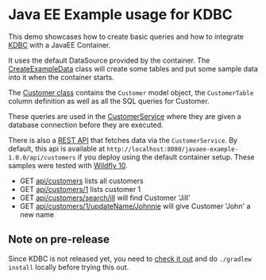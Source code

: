 # Java EE Example usage for KDBC

This demo showcases how to create basic queries and how to integrate [KDBC](https://github.com/edvin/kdbc) with a JavaEE Container.

It uses the default DataSource provided by the container. The [CreateExampleData](src/main/kotlin/no/tornado/kdbc/examples/javaee/CreateExampleData.kt)
class will create some tables and put some sample data into it when the container starts.

The [Customer class](src/main/kotlin/no/tornado/kdbc/examples/javaee/models/Customer.kt)
contains the `Customer` model object, the `CustomerTable` column definition
as well as all the SQL queries for Customer.

These queries are used in the [CustomerService](src/main/kotlin/no/tornado/kdbc/examples/javaee/models/Customer.kt)
where they are given a database connection before they are executed.

There is also a [REST API](src/main/kotlin/no/tornado/kdbc/examples/javaee/rest/CustomerResource.kt)
that fetches data via the `CustomerService`. By default, this api is available at `http://localhost:8080/javaee-example-1.0.0/api/customers` if you deploy 
using the default container setup. These samples were tested with [Wildfly 10](http://wildfly.org/).

* GET [api/customers](http://localhost:8080/javaee-example-1.0.0/api/customers) lists all customers 
* GET [api/customers/1](http://localhost:8080/javaee-example-1.0.0/api/customers/1) lists customer 1
* GET [api/customers/search/ill](http://localhost:8080/javaee-example-1.0.0/api/customers/search/ill) will find Customer 'Jill'
* GET [api/customers/1/updateName/Johnnie](http://localhost:8080/javaee-example-1.0.0/api/customers/1/updateName/Johnnie) will give Customer 'John' a new name

## Note on pre-release

Since KDBC is not released yet, you need to [check it out](https://github.com/edvin/kdbc) and do `./gradlew install` locally before trying this out.